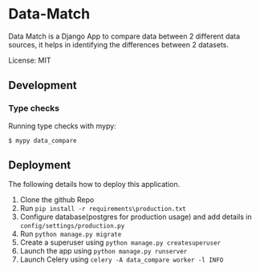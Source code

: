 # Data-Match

Data Match is a Django App to compare data between 2 different data sources, it helps in identifying the differences between 2 datasets.

License: MIT


## Development

### Type checks

Running type checks with mypy:

    $ mypy data_compare

## Deployment

The following details how to deploy this application.

1. Clone the github Repo
2. Run ```pip install -r requirements\production.txt```
3. Configure database(postgres for production usage) and add details in ```config/settings/production.py```
4. Run ```python manage.py migrate```
5. Create a superuser using ```python manage.py createsuperuser```
6. Launch the app using ```python manage.py runserver```
7. Launch Celery using ```celery -A data_compare worker -l INFO```
